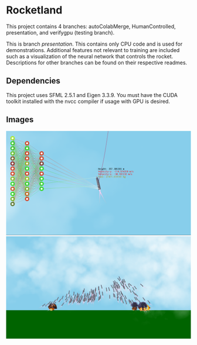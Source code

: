 # Rocketland


This project contains 4 branches: autoColabMerge, HumanControlled, presentation, and verifygpu (testing branch).

This is branch *presentation*. This contains only CPU code and is used for demonstrations. Additional features not relevant to training are included such as a visualization of the neural network that controls the rocket. Descriptions for other branches can be found on their respective readmes.

## Dependencies

This project uses SFML 2.5.1 and Eigen 3.3.9. You must have the CUDA toolkit installed with the nvcc compiler if usage with GPU is desired.

## Images

![Landing](./imgs/landing.png?raw=true "Landing")
![Landing2](./imgs/landing2.png?raw=true "Landing2")